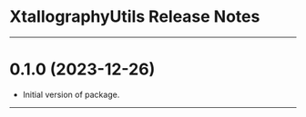 XtallographyUtils Release Notes
============================================================================================

--------------------------------------------------------------------------------------------
0.1.0 (2023-12-26)
==================
* Initial version of package.

--------------------------------------------------------------------------------------------
